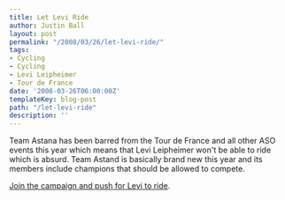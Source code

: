 ```yaml
---
title: Let Levi Ride
author: Justin Ball
layout: post
permalink: "/2008/03/26/let-levi-ride/"
tags:
- Cycling
- Cycling
- Levi Leipheimer
- Tour de France
date: '2008-03-26T06:00:00Z'
templateKey: blog-post
path: "/let-levi-ride"
description: ''
---
```


Team Astana has been barred from the Tour de France and all other ASO events this year which means that Levi Leipheimer won't be able to ride which is absurd. Team Astand is basically brand new this year and its members include champions that should be allowed to compete.

[Join the campaign and push for Levi to ride][1].

 [1]: http://www.letleviride.com/ "Let Levi Ride"

